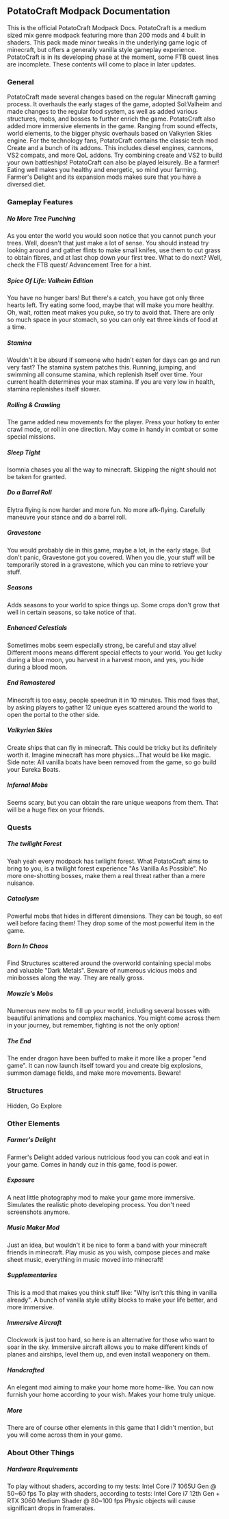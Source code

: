 ## PotatoCraft Modpack Documentation
This is the official PotatoCraft Modpack Docs. PotatoCraft is a medium sized mix genre modpack featuring more than 200 mods and 4 built in shaders. This pack made minor tweaks in the underlying game logic of minecraft, but offers a generally vanilla style gameplay experience. 
PotatoCraft is in its developing phase at the moment, some FTB quest lines are incomplete. These contents will come to place in later updates. 
### General
PotatoCraft made several changes based on the regular Minecraft gaming process. It overhauls the early stages of the game, adopted Sol:Valheim and made changes to the regular food system, as well as added various structures, mobs, and bosses to further enrich the game. 
PotatoCraft also added more immersive elements in the game. Ranging from sound effects, world elements, to the bigger physic overhauls based on Valkyrien Skies engine. 
For the technology fans, PotatoCraft contains the classic tech mod Create and a bunch of its addons. This includes diesel engines, cannons, VS2 compats, and more QoL addons. Try combining create and VS2 to build your own battleships! 
PotatoCraft can also be played leisurely. Be a farmer! Eating well makes you healthy and energetic, so mind your farming. Farmer's Delight and its expansion mods makes sure that you have a diversed diet. 
### Gameplay Features
##### No More Tree Punching
As you enter the world you would soon notice that you cannot punch your trees. Well, doesn't that just make a lot of sense. You should instead try looking around and gather flints to make small knifes, use them to cut grass to obtain fibres, and at last chop down your first tree. What to do next? Well, check the FTB quest/ Advancement Tree for a hint.
##### Spice Of Life: Valheim Edition
You have no hunger bars! But there's a catch, you have got only three hearts left. Try eating some food, maybe that will make you more healthy. Oh, wait, rotten meat makes you puke, so try to avoid that.
There are only so much space in your stomach, so you can only eat three kinds of food at a time. 
##### Stamina
Wouldn't it be absurd if someone who hadn't eaten for days can go and run very fast? The stamina system patches this. Running, jumping, and swimming all consume stamina, which replenish itself over time. Your current health determines your max stamina. If you are very low in health, stamina replenishes itself slower.  
##### Rolling & Crawling
The game added new movements for the player. Press your hotkey to enter crawl mode, or roll in one direction. May come in handy in combat or some special missions.
##### Sleep Tight
Isomnia chases you all the way to minecraft. Skipping the night should not be taken for granted. 
##### Do a Barrel Roll
Elytra flying is now harder and more fun. No more afk-flying. Carefully maneuvre your stance and do a barrel roll. 
##### Gravestone
You would probably die in this game, maybe a lot, in the early stage. But don't panic, Gravestone got you covered. When you die, your stuff will be temporarily stored in a gravestone, which you can mine to retrieve your stuff. 
##### Seasons
Adds seasons to your world to spice things up. Some crops don't grow that well in certain seasons, so take notice of that. 
##### Enhanced Celestials
Sometimes mobs seem especially strong, be careful and stay alive! Different moons means different special effects to your world. You get lucky during a blue moon, you harvest in a harvest moon, and yes, you hide during a blood moon.
##### End Remastered
Minecraft is too easy, people speedrun it in 10 minutes. This mod fixes that, by asking players to gather 12 unique eyes scattered around the world to open the portal to the other side.
##### Valkyrien Skies
Create ships that can fly in minecraft. This could be tricky but its definitely worth it. Imagine minecraft has more physics...That would be like magic. 
Side note: All vanilla boats have been removed from the game, so go build your Eureka Boats. 
##### Infernal Mobs
Seems scary, but you can obtain the rare unique weapons from them. That will be a huge flex on your friends. 
### Quests
##### The twilight Forest
Yeah yeah every modpack has twilight forest. What PotatoCraft aims to bring to you, is a twilight forest experience "As Vanilla As Possible". No more one-shotting bosses, make them a real threat rather than a mere nuisance.
##### Cataclysm
Powerful mobs that hides in different dimensions. They can be tough, so eat well before facing them! They drop some of the most powerful item in the game.
##### Born In Chaos
Find Structures scattered around the overworld containing special mobs and valuable "Dark Metals". Beware of numerous vicious mobs and minibosses along the way. They are really gross. 
##### Mowzie's Mobs
Numerous new mobs to fill up your world, including several bosses with beautiful animations and complex machanics. You might come across them in your journey, but remember, fighting is not the only option!
##### The End
The ender dragon have been buffed to make it more like a proper "end game". It can now launch itself toward you and create big explosions, summon damage fields, and make more movements. Beware! 
### Structures
Hidden, Go Explore
### Other Elements
##### Farmer's Delight
Farmer's Delight added various nutricious food you can cook and eat in your game. Comes in handy cuz in this game, food is power.
##### Exposure
A neat little photography mod to make your game more immersive. Simulates the realistic photo developing process. You don't need screenshots anymore. 
##### Music Maker Mod
Just an idea, but wouldn't it be nice to form a band with your minecraft friends in minecraft. Play music as you wish, compose pieces and make sheet music, everything in music moved into minecraft! 
##### Supplementaries
This is a mod that makes you think stuff like: "Why isn't this thing in vanilla already". A bunch of vanilla style utility blocks to make your life better, and more immersive. 
##### Immersive Aircraft
Clockwork is just too hard, so here is an alternative for those who want to soar in the sky. Immersive aircraft allows you to make different kinds of planes and airships, level them up, and even install weaponery on them. 
##### Handcrafted
An elegant mod aiming to make your home more home-like. You can now furnish your home according to your wish. Makes your home truly unique.
##### More
There are of course other elements in this game that I didn't mention, but you will come across them in your game. 
### About Other Things
##### Hardware Requirements
To play without shaders, according to my tests:
Intel Core i7 1065U Gen  @ 50~60 fps
To play with shaders, according to tests:
Intel Core i7 12th Gen + RTX 3060  Medium Shader  @ 80~100 fps
Physic objects will cause significant drops in framerates.